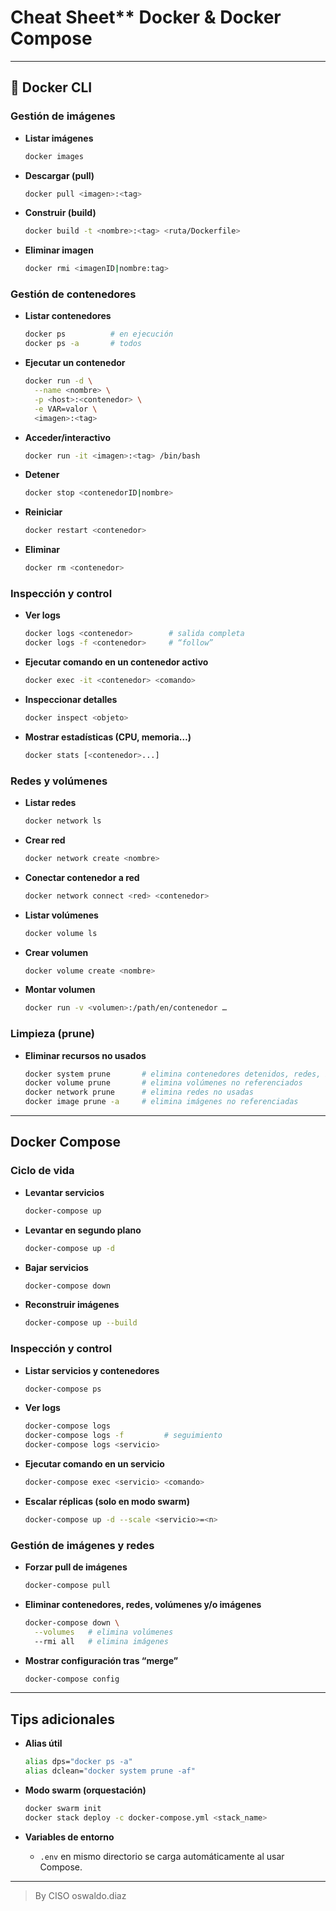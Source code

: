 # Cheat Sheet** Docker & Docker Compose 

---

## 🔹 Docker CLI

### Gestión de imágenes

* **Listar imágenes**

  ```bash
  docker images
  ```
* **Descargar (pull)**

  ```bash
  docker pull <imagen>:<tag>
  ```
* **Construir (build)**

  ```bash
  docker build -t <nombre>:<tag> <ruta/Dockerfile>
  ```
* **Eliminar imagen**

  ```bash
  docker rmi <imagenID|nombre:tag>
  ```

### Gestión de contenedores

* **Listar contenedores**

  ```bash
  docker ps          # en ejecución
  docker ps -a       # todos
  ```
* **Ejecutar un contenedor**

  ```bash
  docker run -d \
    --name <nombre> \
    -p <host>:<contenedor> \
    -e VAR=valor \
    <imagen>:<tag>
  ```
* **Acceder/interactivo**

  ```bash
  docker run -it <imagen>:<tag> /bin/bash
  ```
* **Detener**

  ```bash
  docker stop <contenedorID|nombre>
  ```
* **Reiniciar**

  ```bash
  docker restart <contenedor>
  ```
* **Eliminar**

  ```bash
  docker rm <contenedor>
  ```

### Inspección y control

* **Ver logs**

  ```bash
  docker logs <contenedor>        # salida completa
  docker logs -f <contenedor>     # “follow”
  ```
* **Ejecutar comando en un contenedor activo**

  ```bash
  docker exec -it <contenedor> <comando>
  ```
* **Inspeccionar detalles**

  ```bash
  docker inspect <objeto>
  ```
* **Mostrar estadísticas (CPU, memoria…)**

  ```bash
  docker stats [<contenedor>...]
  ```

### Redes y volúmenes

* **Listar redes**

  ```bash
  docker network ls
  ```
* **Crear red**

  ```bash
  docker network create <nombre>
  ```
* **Conectar contenedor a red**

  ```bash
  docker network connect <red> <contenedor>
  ```
* **Listar volúmenes**

  ```bash
  docker volume ls
  ```
* **Crear volumen**

  ```bash
  docker volume create <nombre>
  ```
* **Montar volumen**

  ```bash
  docker run -v <volumen>:/path/en/contenedor …
  ```

### Limpieza (prune)

* **Eliminar recursos no usados**

  ```bash
  docker system prune       # elimina contenedores detenidos, redes, imágenes “dangling”
  docker volume prune       # elimina volúmenes no referenciados
  docker network prune      # elimina redes no usadas
  docker image prune -a     # elimina imágenes no referenciadas
  ```

---

## Docker Compose

### Ciclo de vida

* **Levantar servicios**

  ```bash
  docker-compose up
  ```
* **Levantar en segundo plano**

  ```bash
  docker-compose up -d
  ```
* **Bajar servicios**

  ```bash
  docker-compose down
  ```
* **Reconstruir imágenes**

  ```bash
  docker-compose up --build
  ```

### Inspección y control

* **Listar servicios y contenedores**

  ```bash
  docker-compose ps
  ```
* **Ver logs**

  ```bash
  docker-compose logs
  docker-compose logs -f         # seguimiento
  docker-compose logs <servicio>  
  ```
* **Ejecutar comando en un servicio**

  ```bash
  docker-compose exec <servicio> <comando>
  ```
* **Escalar réplicas (solo en modo swarm)**

  ```bash
  docker-compose up -d --scale <servicio>=<n>
  ```

### Gestión de imágenes y redes

* **Forzar pull de imágenes**

  ```bash
  docker-compose pull
  ```
* **Eliminar contenedores, redes, volúmenes y/o imágenes**

  ```bash
  docker-compose down \
    --volumes   # elimina volúmenes
    --rmi all   # elimina imágenes
  ```
* **Mostrar configuración tras “merge”**

  ```bash
  docker-compose config
  ```

---

## Tips adicionales

* **Alias útil**

  ```bash
  alias dps="docker ps -a"
  alias dclean="docker system prune -af"
  ```
* **Modo swarm (orquestación)**

  ```bash
  docker swarm init
  docker stack deploy -c docker-compose.yml <stack_name>
  ```
* **Variables de entorno**

  * `.env` en mismo directorio se carga automáticamente al usar Compose.

---

> By CISO oswaldo.diaz 
